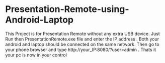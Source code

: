 # Presentation-Remote-using-Android-Laptop
This Project is for Presentation Remote without any extra USB device. Just Run then PresentationRemote.exe file and enter the IP address . Both your android and laptop should be connected on the same network. Then go to your phone browser and type  http://your_IP:8080/?user=admin . Thats it your pc is now in your control
